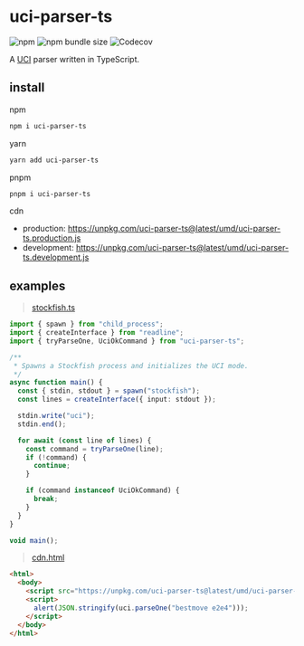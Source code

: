 # uci-parser-ts

![npm](https://img.shields.io/npm/v/uci-parser-ts?style=for-the-badge) ![npm bundle size](https://img.shields.io/bundlephobia/minzip/uci-parser-ts?style=for-the-badge) ![Codecov](https://img.shields.io/codecov/c/github/mcountryman/uci-parser-ts?style=for-the-badge)

A [UCI](https://en.wikipedia.org/wiki/Universal_Chess_Interface) parser written in TypeScript.

## install

npm

```bash
npm i uci-parser-ts
```

yarn

```bash
yarn add uci-parser-ts
```

pnpm

```bash
pnpm i uci-parser-ts
```

cdn

- production: https://unpkg.com/uci-parser-ts@latest/umd/uci-parser-ts.production.js
- development: https://unpkg.com/uci-parser-ts@latest/umd/uci-parser-ts.development.js

## examples

> [stockfish.ts](examples/src/stockfish.ts)

```typescript
import { spawn } from "child_process";
import { createInterface } from "readline";
import { tryParseOne, UciOkCommand } from "uci-parser-ts";

/**
 * Spawns a Stockfish process and initializes the UCI mode.
 */
async function main() {
  const { stdin, stdout } = spawn("stockfish");
  const lines = createInterface({ input: stdout });

  stdin.write("uci");
  stdin.end();

  for await (const line of lines) {
    const command = tryParseOne(line);
    if (!command) {
      continue;
    }

    if (command instanceof UciOkCommand) {
      break;
    }
  }
}

void main();
```

> [cdn.html](examples/src/cdn.html)

```html
<html>
  <body>
    <script src="https://unpkg.com/uci-parser-ts@latest/umd/uci-parser-ts.production.js"></script>
    <script>
      alert(JSON.stringify(uci.parseOne("bestmove e2e4")));
    </script>
  </body>
</html>
```
